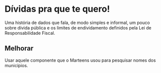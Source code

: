 # Dívidas pra que te quero!

Uma história de dados que fala, de modo simples e informal, um pouco sobre dívida pública e os limites de endividamento definidos pela Lei de Responsabilidade Fiscal.

## Melhorar

Usar aquele componente que o Marteens usou para pesquisar nomes dos municípios.
